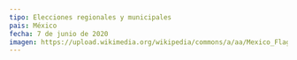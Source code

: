 ```yaml
---
tipo: Elecciones regionales y municipales
pais: México
fecha: 7 de junio de 2020
imagen: https://upload.wikimedia.org/wikipedia/commons/a/aa/Mexico_Flag_Map.svg
---
```

